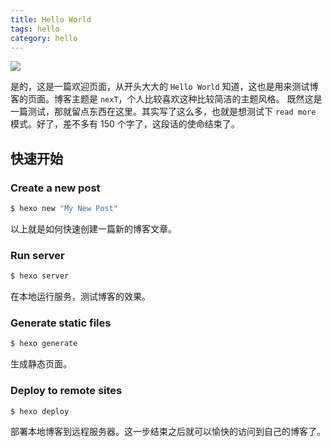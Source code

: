 ```yaml
---
title: Hello World
tags: hello
category: hello
---
```

![](https://upload-images.jianshu.io/upload_images/8609178-35a3f61a404e6a6c.png?imageMogr2/auto-orient/strip%7CimageView2/2/w/923/format/webp)

是的，这是一篇欢迎页面，从开头大大的 `Hello World` 知道，这也是用来测试博客的页面。博客主题是 `nexT`，个人比较喜欢这种比较简洁的主题风格。
既然这是一篇测试，那就留点东西在这里。其实写了这么多，也就是想测试下 `read more` 模式。好了，差不多有 150 个字了，这段话的使命结束了。

## 快速开始

### Create a new post

``` bash
$ hexo new "My New Post"
```

以上就是如何快速创建一篇新的博客文章。

### Run server

``` bash
$ hexo server
```

在本地运行服务，测试博客的效果。

### Generate static files

``` bash
$ hexo generate
```

生成静态页面。

### Deploy to remote sites

``` bash
$ hexo deploy
```

部署本地博客到远程服务器。这一步结束之后就可以愉快的访问到自己的博客了。
